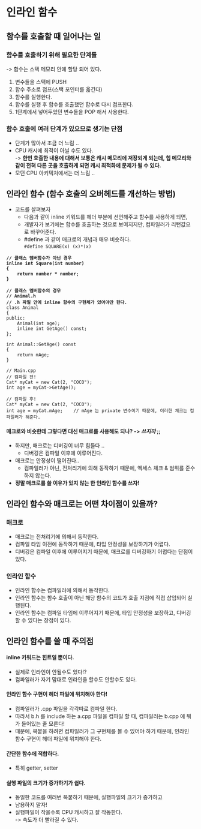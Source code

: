 # 인라인 함수

## 함수를 호출할 때 일어나는 일

### 함수를 호출하기 위해 필요한 단계들&#x20;

\-> 함수는 스택 메모리 안에 할당 되어 있다.

1. 변수들을 스택에 PUSH
2. 함수 주소로 점프(스택 포인터를 옮긴다)
3. 함수를 실행한다.
4. 함수를 실행 후 함수를 호출했던 함수로 다시 점프한다.
5. 1단계에서 넣어두었던 변수들을 POP 해서 사용한다.

### 함수 호출에 여러 단계가 있으므로 생기는 단점&#x20;

* 단계가 많아서 조금 더 느림 ..&#x20;
* CPU 캐시에 최적이 아닐 수도 있다. \
  \-> **한번 호출한 내용에 대해서 보통은 캐시 메모리에 저장되게 되는데, 힙 메모리와 같이 전혀 다른 곳을 호출하게 되면 캐시 최적화에 문제가 될 수 있다.**
* 모던 CPU 아키텍처에서는 더 느림 ..&#x20;

## 인라인 함수 (함수 호출의 오버헤드를 개선하는 방법)

* 코드를 살펴보자
  * 다음과 같이 inline 키워드를 헤더 부분에 선언해주고 함수를 사용하게 되면,
  * 개발자가 보기에는 함수를 호출하는 것으로 보여지지만, 컴파일러가 리턴값으로 바꾸어준다.
  * \#define 과 같이 매크로의 개념과 매우 비슷하다.\
    `#define SQUARE(x) (x)*(x)`

<pre class="language-cpp"><code class="lang-cpp"><strong>// 클래스 멤버함수가 아닌 경우
</strong><strong>inline int Square(int number)
</strong><strong>{
</strong><strong>    return number * number;
</strong><strong>}
</strong>
<strong>// 클래스 멤버함수의 경우
</strong><strong>// Animal.h
</strong><strong>// .h 파일 안에 inline 함수의 구현체가 있어야만 한다.
</strong>class Animal
{
public:
    Animal(int age);
    inline int GetAge() const;
};

int Animal::GetAge() const
{
    return mAge;
}

// Main.cpp
// 컴파일 전!
Cat* myCat = new Cat(2, "COCO");
int age = myCat->GetAge();

// 컴파일 후!
Cat* myCat = new Cat(2, "COCO");
int age = myCat.mAge;    // mAge 는 private 변수이기 때문에, 이러한 체크는 컴파일러가 해준다.
</code></pre>

#### 매크로와 비슷한데 그렇다면 대신 매크로를 사용해도 되나? -> _쓰지마_ ;;

* 하지만, 매크로는 디버깅이 너무 힘들다 ..
  * 디버깅은 컴파일 이후에 이루어진다.&#x20;
* 매크로는 안정성이 떨어진다..
  * 컴파일러가 아닌,  전처리기에 의해 동작하기 때문에, 엑세스 체크 & 범위를 준수하지 않는다.
* **정말 매크로를 쓸 이유가 있지 않는 한 인라인 함수를 쓰자!**

## **인라인 함수와 매크로는 어떤 차이점이 있을까?**

### 매크로

* 매크로는 전처리기에 의해서 동작한다. &#x20;
* 컴파일 타임 이전에 동작하기 때문에, 타입 안정성을 보장하기가 어렵다.&#x20;
* 디버깅은 컴파일 이후에 이루어지기 때문에, 매크로를 디버깅하기 어렵다는 단점이 있다.&#x20;

### 인라인 함수

* 인라인 함수는 컴파일러에 의해서 동작한다.&#x20;
* 인라인 함수는 함수 호출이 아닌 해당 함수의 코드가 호출 지점에 직접 삽입되어 실행된다.&#x20;
* 인라인 함수는 컴파일 타임에 이루어지기 때문에, 타입 안정성을 보장하고, 디버깅 할 수 있다는 장점이 있다.&#x20;

## **인라인 함수를 쓸 때 주의점**

#### inline 키워드는 힌트일 뿐이다.

* 실제로 인라인이 안될수도 있다!?
* 컴파일러가 자기 맘대로 인라인을 할수도 안할수도 있다.

#### 인라인 함수 구현이 헤더 파일에 위치해야 한다!

* 컴파일러가 .cpp 파일을 각각따로 컴파일 한다.&#x20;
* 따라서 b.h 를 include 하는 a.cpp 파일을 컴파일 할 때, 컴파일러는 b.cpp 에 뭐가 들어있는 줄 모른다!
* 때문에, 복붙을 하려면 컴파일러가 그 구현체를 볼 수 있어야 하기 때문에, 인라인 함수 구현이 헤더 파일에 위치해야 한다.

#### 간단한 함수에 적합하다.

* 특히 getter, setter

#### 실행 파일의 크기가 증가하기가 쉽다.

* 동일한 코드를 여러번 복붙하기 때문에, 실행파일의 크기가 증가하고
* 남용하지 말자!
* 실행파일이 작을수록 CPU 캐시하고 잘 작동한다.\
  \-> 속도가 더 빨라질 수 있다.
